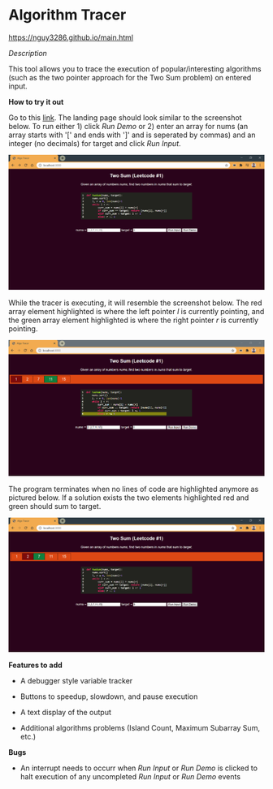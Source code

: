 # Algorithm Tracer

https://nguy3286.github.io/main.html

*Description*

This tool allows you to trace the execution of popular/interesting algorithms (such as the two pointer approach for the Two Sum problem) on entered input.

**How to try it out**

Go to this [link](https://nguy3286.github.io/main.html). The landing page should look similar to the screenshot below. To run either 1) click _Run Demo_ or 2) enter an array for nums (an array starts with '[' and ends with ']' and is seperated by commas) and an integer (no decimals) for target and click _Run Input_.

![alt text](https://github.com/nguy3286/Algo_Simulator/blob/main/files/loadView.PNG?raw=true)
   
    
    
While the tracer is executing, it will resemble the screenshot below. The red array element highlighted is where the left pointer _l_ is currently pointing, and the green array element highlighted is where the right pointer _r_ is currently pointing.

![alt text](https://github.com/nguy3286/Algo_Simulator/blob/main/files/runView.PNG?raw=true)

The program terminates when no lines of code are highlighted anymore as pictured below. If a solution exists the two elements highlighted red and green should sum to target.

![alt text](https://github.com/nguy3286/Algo_Simulator/blob/main/files/finishView.PNG?raw=true)

**Features to add**

* A debugger style variable tracker

* Buttons to speedup, slowdown, and pause execution

* A text display of the output

* Additional algorithms problems (Island Count, Maximum Subarray Sum, etc.)

**Bugs**

* An interrupt needs to occurr when _Run Input_ or _Run Demo_ is clicked to halt execution of any uncompleted _Run Input_ or _Run Demo_ events
